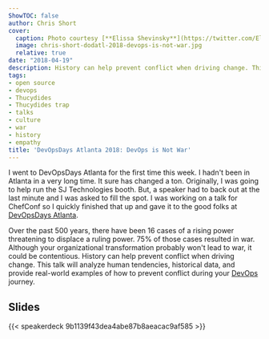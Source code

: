 ```yaml
---
ShowTOC: false
author: Chris Short
cover:
  caption: Photo courtesy [**Elissa Shevinsky**](https://twitter.com/ElissaBeth)
  image: chris-short-dodatl-2018-devops-is-not-war.jpg
  relative: true
date: "2018-04-19"
description: History can help prevent conflict when driving change. This talk analyzes historical data to show how to prevent conflict during your DevOps journey.
tags:
- open source
- devops
- Thucydides
- Thucydides trap
- talks
- culture
- war
- history
- empathy
title: 'DevOpsDays Atlanta 2018: DevOps is Not War'
---
```



I went to DevOpsDays Atlanta for the first time this week. I hadn't been in Atlanta in a very long time. It sure has changed a ton. Originally, I was going to help run the SJ Technologies booth. But, a speaker had to back out at the last minute and I was asked to fill the spot. I was working on a talk for ChefConf so I quickly finished that up and gave it to the good folks at [DevOpsDays Atlanta](https://www.devopsdays.org/events/2018-atlanta/).

Over the past 500 years, there have been 16 cases of a rising power threatening to displace a ruling power. 75% of those cases resulted in war. Although your organizational transformation probably won't lead to war, it could be contentious. History can help prevent conflict when driving change. This talk will analyze human tendencies, historical data, and provide real-world examples of how to prevent conflict during your [DevOps](/tags/devops) journey.

## Slides

{{< speakerdeck 9b1139f43dea4abe87b8aeacac9af585 >}}
